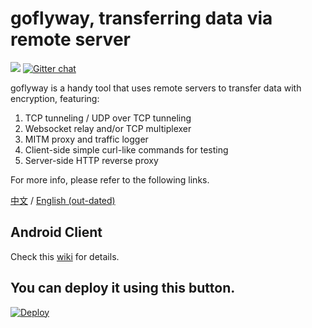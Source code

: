 # goflyway, transferring data via remote server

![](https://raw.githubusercontent.com/coyove/goflyway/gdev/.misc/logo.png)
[![Gitter chat](https://badges.gitter.im/gitterHQ/gitter.png)](https://gitter.im/goflyway/Lobby)

goflyway is a handy tool that uses remote servers to transfer data with encryption, featuring:

1. TCP tunneling / UDP over TCP tunneling
2. Websocket relay and/or TCP multiplexer
3. MITM proxy and traffic logger
4. Client-side simple curl-like commands for testing
5. Server-side HTTP reverse proxy

For more info, please refer to the following links.

[中文](https://github.com/coyove/goflyway/wiki/%E4%BD%BF%E7%94%A8%E6%95%99%E7%A8%8B) / [English (out-dated)](https://github.com/coyove/goflyway/wiki/Getting-Started)

## Android Client

Check this [wiki](https://github.com/coyove/goflyway/wiki/Android-%E5%AE%A2%E6%88%B7%E7%AB%AF) for details.

## You can deploy it using this button.
[![Deploy](https://www.herokucdn.com/deploy/button.svg)](https://heroku.com/deploy?template=https://github.com/giegloop/goflyway)

